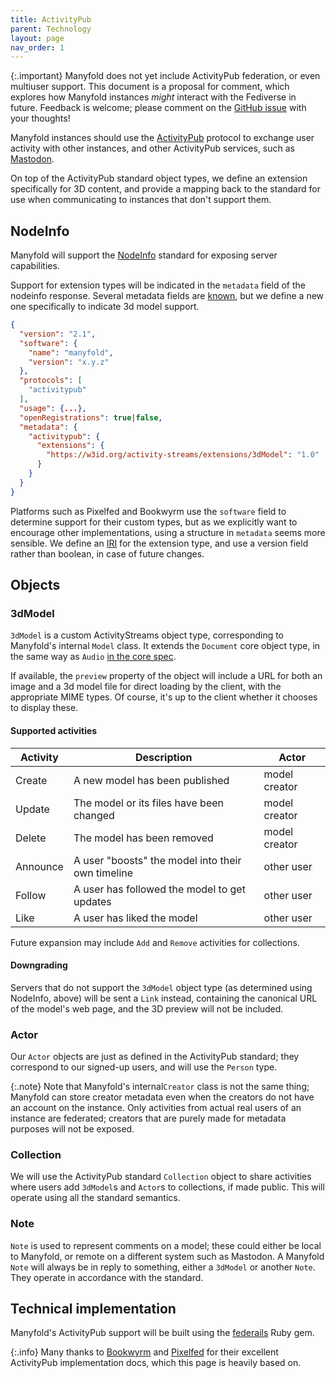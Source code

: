 ```yaml
---
title: ActivityPub
parent: Technology
layout: page
nav_order: 1
---
```


{:.important}
Manyfold does not yet include ActivityPub federation, or even multiuser support. This document is a proposal for comment, which explores how Manyfold instances _might_ interact with the Fediverse in future. Feedback is welcome; please comment on the [GitHub issue](https://github.com/manyfold3d/manyfold/issues/1389) with your thoughts!

Manyfold instances should use the [ActivityPub](http://activitypub.rocks/) protocol to exchange user activity with other instances, and other ActivityPub services, such as [Mastodon](https://joinmastodon.org/).

On top of the ActivityPub standard object types, we define an extension specifically for 3D content, and provide a mapping back to the standard for use when communicating to instances that don't support them.

## NodeInfo

Manyfold will support the [NodeInfo](https://nodeinfo.diaspora.software/) standard for exposing server capabilities.

Support for extension types will be indicated in the `metadata` field of the nodeinfo response. Several metadata fields are [known](https://codeberg.org/thefederationinfo/nodeinfo_metadata_survey), but we define a new one specifically to indicate 3d model support.

```json
{
  "version": "2.1",
  "software": {
    "name": "manyfold",
    "version": "x.y.z"
  },
  "protocols": [
    "activitypub"
  ],
  "usage": {...},
  "openRegistrations": true|false,
  "metadata": {
    "activitypub": {
      "extensions": {
        "https://w3id.org/activity-streams/extensions/3dModel": "1.0"
      }
    }
  }
}
```

Platforms such as Pixelfed and Bookwyrm use the `software` field to determine support for their custom types, but as we explicitly want to encourage other implementations, using a structure in `metadata` seems more sensible. We define an [IRI](https://codeberg.org/fediverse/fep/src/branch/main/fep/888d/fep-888d.md) for the extension type, and use a version field rather than boolean, in case of future changes.

## Objects

### 3dModel

`3dModel` is a custom ActivityStreams object type, corresponding to Manyfold's internal `Model` class. It extends the `Document` core object type, in the same way as `Audio` [in the core spec](https://www.w3.org/TR/activitystreams-vocabulary/#dfn-audio).

If available, the `preview` property of the object will include a URL for both an image and a 3d model file for direct loading by the client, with the appropriate MIME types. Of course, it's up to the client whether it chooses to display these.

#### Supported activities

|Activity|Description|Actor|
|-|-|-|
|Create|A new model has been published|model creator|
|Update|The model or its files have been changed|model creator|
|Delete|The model has been removed|model creator|
|Announce|A user "boosts" the model into their own timeline|other user|
|Follow|A user has followed the model to get updates|other user|
|Like|A user has liked the model|other user|

Future expansion may include `Add` and `Remove` activities for collections.

#### Downgrading

Servers that do not support the `3dModel` object type (as determined using NodeInfo, above) will be sent a `Link` instead, containing the canonical URL of the model's web page, and the 3D preview will not be included.

### Actor

Our `Actor` objects are just as defined in the ActivityPub standard; they correspond to our signed-up users, and will use the `Person` type.

{:.note}
Note that Manyfold's internal`Creator` class is not the same thing; Manyfold can store creator metadata even when the creators do not have an account on the instance. Only activities from actual real users of an instance are federated; creators that are purely made for metadata purposes will not be exposed.

### Collection

We will use the ActivityPub standard `Collection` object to share activities where users add `3dModel`s and `Actor`s to collections, if made public. This will operate using all the standard semantics.

### Note

`Note` is used to represent comments on a model; these could either be local to Manyfold, or remote on a different system such as Mastodon. A Manyfold `Note` will always be in reply to something, either a `3dModel` or another `Note`. They operate in accordance with the standard.

## Technical implementation

Manyfold's ActivityPub support will be built using the [federails](https://gitlab.com/experimentslabs/federails) Ruby gem.

{:.info}
Many thanks to [Bookwyrm](https://docs.joinbookwyrm.com/activitypub.html) and [Pixelfed](https://docs.pixelfed.org/spec/ActivityPub.html) for their excellent ActivityPub implementation docs, which this page is heavily based on.
